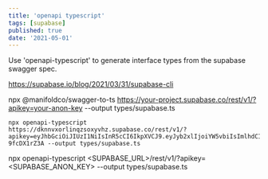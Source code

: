 ```yaml
---
title: 'openapi typescript'
tags: [supabase]
published: true
date: '2021-05-01'
---
```


Use 'openapi-typescript' to generate interface types from the supabase swagger spec.

https://supabase.io/blog/2021/03/31/supabase-cli

npx @manifoldco/swagger-to-ts https://your-project.supabase.co/rest/v1/?apikey=your-anon-key --output types/supabase.ts

    npx openapi-typescript https://dknnvxorlinqzsoxyvhz.supabase.co/rest/v1/?apikey=eyJhbGciOiJIUzI1NiIsInR5cCI6IkpXVCJ9.eyJyb2xlIjoiYW5vbiIsImlhdCI6MTYxOTc4NTU0NiwiZXhwIjoxOTM1MzYxNTQ2fQ.Xz1M8djivXrSH4UG98eu1btGmBzMSa04-9fcDX1rZ3A --output types/supabase.ts

npx openapi-typescript <SUPABASE_URL>/rest/v1/?apikey=<SUPABASE_ANON_KEY> --output types/supabase.ts
